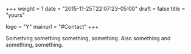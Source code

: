 +++
weight = 1
date = "2015-11-25T22:07:23-05:00"
draft = false
title = "yours"

logo = "Y"
mainurl = "#Contact"
+++

Something something something, something. Also something and something,
something.
